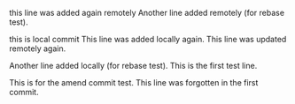 this line was added again remotely 
Another line added remotely (for rebase test).

this is local commit
This line was added locally again.
This line was updated remotely again.

Another line added locally (for rebase test).
This is the first test line.

This is for the amend commit test.
This line was forgotten in the first commit.

